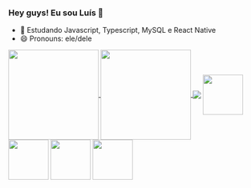 ### Hey guys! Eu sou Luís 👋

- 🌱 Estudando Javascript, Typescript, MySQL e React Native
- 😄 Pronouns: ele/dele

<a href="https://github.com/anuraghazra/github-readme-stats">
  <img align="center" height=180 src="https://github-readme-stats.vercel.app/api?username=luish87508931&show_icons=true&theme=dracula" />
</a>
<a href="https://github.com/anuraghazra/convoychat">
  <img align="center" height=180em src="https://github-readme-stats.vercel.app/api/top-langs/?username=luish87508931&layout=compact&theme=dracula" />
</a>


<img align=center  src="https://cdn.jsdelivr.net/gh/devicons/devicon/icons/javascript/javascript-original.svg" />
<img align=center height=80em width=80em src="https://cdn.jsdelivr.net/gh/devicons/devicon/icons/typescript/typescript-original.svg" />
<img align=center height=80em width=80em src="https://cdn.jsdelivr.net/gh/devicons/devicon/icons/nodejs/nodejs-original.svg" />
<img align=center height=80em width=80em src="https://cdn.jsdelivr.net/gh/devicons/devicon/icons/typescript/typescript-original.svg" />
<img align=center height=80em width=80em src="https://cdn.jsdelivr.net/gh/devicons/devicon/icons/typescript/typescript-original.svg" />
          
          
          
          
